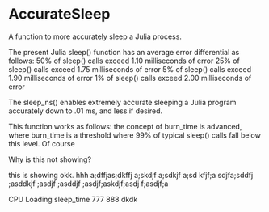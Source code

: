 # AccurateSleep
A function to more accurately sleep a Julia process.

The present Julia sleep() function has an average error differential as follows:
  50% of sleep() calls exceed 1.10 milliseconds of error
  25% of sleep() calls exceed 1.75 milliseconds of error
   5% of sleep() calls exceed 1.90 milliseconds of error
   1% of sleep() calls exceed 2.00 milliseconds of error 

The sleep_ns() enables extremely accurate sleeping a Julia program accurately down to .01 ms, and less if desired.

This function works as follows: 
  the concept of burn_time is advanced, where burn_time  is a threshold where 99% of typical sleep() calls fall below this level.  Of course

Why is this not showing?

this is showing okk. hhh a;dffjas;dkffj a;skdjf a;sdkjf a;sd kfjf;a sdjfa;sddfj ;asddkjf 
;asdjf ;asddjf ;asdjf;askdjf;asdj f;asdjf;a

CPU Loading       sleep_time
  777               888
  dkdk
  
